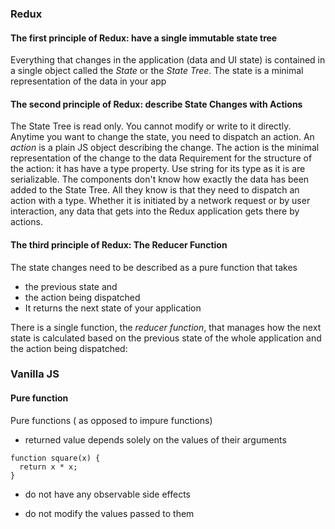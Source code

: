
### Redux

#### The first principle of Redux: have a single immutable state tree
Everything that changes in the application (data and UI state) is contained in a single object called the *State* or the *State Tree*.
The state is a minimal representation of the data in your app

#### The second principle of Redux: describe State Changes with Actions
The State Tree is read only. You cannot modify or write to it directly. Anytime you want to change the state, you need to dispatch an action.
An *action* is a plain JS object describing the change.
The action is the minimal representation of the change to the data
Requirement for the structure of the action: it has have a type property. Use string for its type as it is are serializable.
The components don't know how exactly the data has been added to the State Tree. All they know is that they need to dispatch an action with a type.
Whether it is initiated by a network request or by user interaction, any data that gets into the Redux application gets there by actions.


#### The third principle of Redux: The Reducer Function
The state changes need to be described as a pure function that takes

* the previous state and
* the action being dispatched
* It returns the next state of your application

There is a single function, the *reducer function*, that manages how the next state is calculated based on the previous state of the whole application and
the action being dispatched:

### Vanilla JS
#### Pure function
Pure functions ( as opposed to impure functions)

*  returned value depends solely on the values of their arguments

```
function square(x) {
  return x * x;
}
```

* do not have any observable side effects

* do not modify the values passed to them
